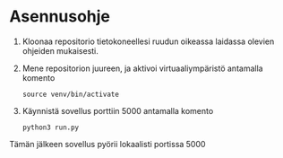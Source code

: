 # Asennusohje

1. Kloonaa repositorio tietokoneellesi ruudun oikeassa laidassa olevien ohjeiden mukaisesti.
2. Mene repositorion juureen, ja aktivoi virtuaaliympäristö antamalla komento 

    `source venv/bin/activate`

3. Käynnistä sovellus porttiin 5000 antamalla komento 

    `python3 run.py`
    
Tämän jälkeen sovellus pyörii lokaalisti portissa 5000
